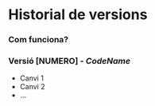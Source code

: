 # Historial de versions

### Com funciona?

 ### Versió [NUMERO] - *CodeName*

  * Canvi 1
  * Canvi 2
  * ...
